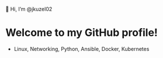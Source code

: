 👋 Hi, I’m @jkuzel02
# Welcome to my GitHub profile!
- Linux, Networking, Python, Ansible, Docker, Kubernetes

<!---
jkuzel02/jkuzel02 is a ✨ special ✨ repository because its `README.md` (this file) appears on your GitHub profile.
You can click the Preview link to take a look at your changes.
--->
